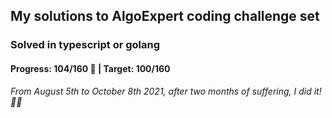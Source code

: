 ## My solutions to AlgoExpert coding challenge set

### Solved in typescript or golang

#### Progress: 104/160 🙌 | Target: 100/160

_From August 5th to October 8th 2021, after two months of suffering, I did it! 🎉🎉_
